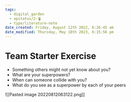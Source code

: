 ```yaml
---
tags:
  - digital_garden
  - epstatus/2-🪴
  - type/literature-note
date_created: Friday, August 12th 2022, 6:26:45 am
date_modified: Thursday, May 18th 2023, 6:15:56 pm
---
```

# Team Starter Exercise
+ Something others might not yet know about you?
+ What are your superpowers?
+ When can someone collide with you?
+ What do you see as a superpower by each of your peers


![[Pasted image 20220812063122.png]]
